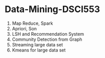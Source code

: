 # Data-Mining-DSCI553

1. Map Reduce, Spark
2. Apriori, Son
3. LSH and Recommendation System
4. Community Detection from Graph
5. Streaming large data set
6. Kmeans for large data set